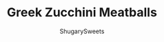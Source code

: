 ---
layout: ../../layouts/MarkdownPostLayout.astro
title: Greek Zucchini Meatballs
author: ShugarySweets
pubDate: 2018-11-05
description: "This meatless, healthy dinner recipe will satisfy even your hungriest and pickest eaters. These vegetarian Greek Zucchini Meatballs are packed with flavor, and even the texture is perfect. Serve them up with a side of homemade tzatziki sauce and pita bread!"
image_url: https://www.shugarysweets.com/wp-content/uploads/2018/01/greek-zucchini-meatballs-5.jpg
tags: ["Main Dish","Greek"]
calories: 55
protein: 3
carbohydrates: 7
fats: 2
fiber: 1
ingredients: ["1 Tablespoon olive oil","2 garlic cloves, pressed","4 cups shredded zucchini","1/2 teaspoon kosher salt","several cranks of black pepper","2 teaspoons dried oregano","2 teaspoons greek seasoning","1 cup plain breadcrumbs","1 large egg","1/4 cup parmesan cheese","1 cup plain greek yogurt","1 1/2 cup diced cucumber (about 1 cucumber)","1/2 cup onion, diced","1 teaspoon lemon juice","1 teaspoon kosher salt","1/4 teaspoon black pepper","3 cloves garlic, pressed","1 teaspoon greek seasoning"]
serves: 20
time: "40 minutes"
prepTime: "15 minutes"
instructions: ["Prepare the tzatziki sauce first, ahead of time. I prefer to make my sauce in morning, and allowing it to sit in the fridge all day until dinner. The longer time it has to sit, the better the flavor. But don't worry, if you forgot to make it ahead of time, it will still taste amazing.","For the sauce, combine all the ingredients in a bowl, then cover and refrigerate for 4 hours. Be sure to dice your onions and cucumbers SMALL.","Preheat oven to 375°F. Line a baking sheet with non stick foil. Set aside.","In a large skillet, drizzle olive oil and heat over medium high heat. Add garlic and saute for about 1 minute. Add in shredded zucchini.","Cook for about 5 minutes, until most of the water in the skillet has evaporated. Transfer to a colander and press out remaining liquid.","In a large bowl combine bread crumbs, egg, seasonings, and parmesan cheese. Mix with the zucchini until fully blended.","Using a 2Tbsp scoop, form 20 balls, rolling tightly, and transfer to prepared baking sheet. Bake for about 20-25 minutes, until firm and lightly browned.","Serve meatballs with tzatziki sauce on a pita! ENJOY!"]
nutrition: ["55 calories","7 grams carbohydrates","11 milligrams cholesterol","2 grams fat","1 grams fiber","3 grams protein","0 grams saturated fat","394 milligrams sodium","2 grams sugar","0 grams trans fat","1 grams unsaturated fat"]
---